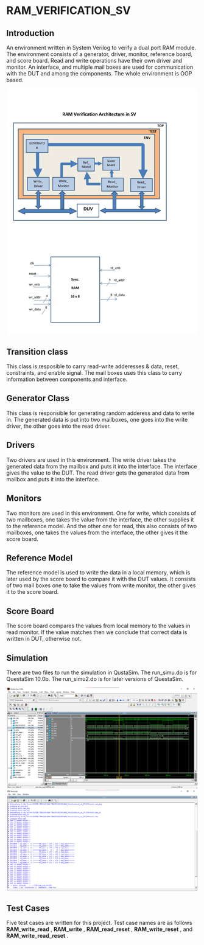 # RAM_VERIFICATION_SV

## Introduction
An environment written in System Verilog to verify a dual port RAM module. The environment consists of a generator, driver, monitor, reference board, and score board. Read and write operations have their own driver and monitor. An interface, and multiple mail boxes are used for communication with the DUT and among the components. The whole environment is OOP based.

<center><img src="PICS/RAM_Archi.jpg" width="500"></center>

## Transition class 
This class is resposible to carry read-write adderesses & data, reset, constraints, and enable signal. The mail boxes uses this class to carry information between components and interface.

## Generator Class
This class is responsible for generating random adderess and data to write in. The generated data is put into two mailboxes, one goes into the write driver, the other goes into the read driver.

## Drivers
Two drivers are used in this environment. The write driver takes the generated data from the mailbox and puts it into the interface. The interface gives the value to the DUT. The read driver gets the generated data from mailbox and puts it into the interface.

## Monitors
Two monitors are used in this environment. One for write, which consists of two mailboxes, one takes the value from the interface, the other supplies it to the reference model. And the other one for read, this also consists of two mailboxes, one takes the values from the interface, the other gives it the score board.

## Reference Model
The reference model is used to write the data in a local memory, which is later used by the score board to compare it with the DUT values. It consists of two mail boxes one to take the values from write monitor, the other gives it to the score board.

## Score Board
The score board compares the values from local memory to the values in read monitor. If the value matches then we conclude that correct data is written in DUT, otherwise not.

## Simulation
There are two files to run the simulation in QustaSim. The run_simu.do is for QuestaSim 10.0b. The run_simu2.do is for later versions of QuestaSim. 

<center><img src="PICS/wave.png" width="500"></center>

<center><img src="PICS/Transcript.png" width="500"></center>

## Test Cases
Five test cases are written for this project. Test case names are as follows **RAM_write_read** , **RAM_write** , **RAM_read_reset** , **RAM_write_reset** , and **RAM_write_read_reset** .

